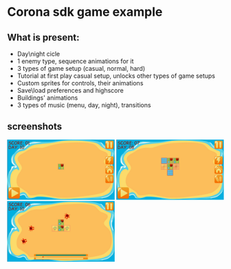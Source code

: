 # Corona sdk game example
## What is present:
* Day\night cicle
* 1 enemy type, sequence animations for it
* 3 types of game setup (casual, normal, hard)
* Tutorial at first play casual setup, unlocks other types of game setups
* Custom sprites for controls, their animations
* Save\load preferences and highscore
* Buildings' animations
* 3 types of music (menu, day, night), transitions
## screenshots
<img src="screenshots/dkmGWd.jpg" width="250"> <img src="screenshots/f69aVK.jpg" width="250"> <img src="screenshots/A3zyOA.jpg" width="250"> 
